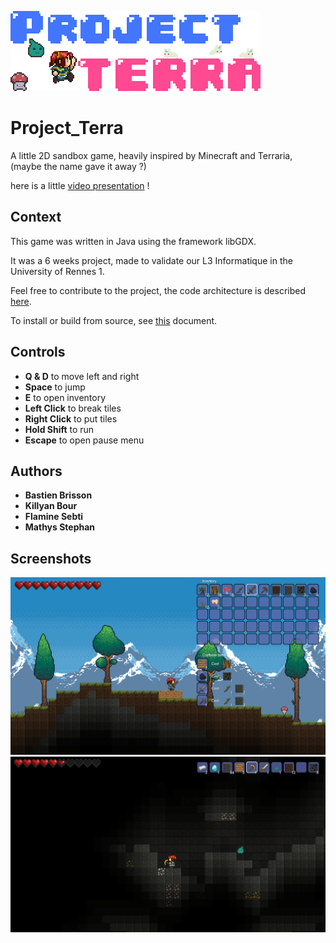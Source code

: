 ![Game logo](/TERRARIA/core/assets/logo_big.png)

# Project_Terra
A little 2D sandbox game, heavily inspired by Minecraft and Terraria, (maybe the name gave it away ?)

here is a little [video presentation](https://www.youtube.com/watch?v=dQw4w9WgXcQ) !

## Context
This game was written in Java using the framework libGDX.

It was a 6 weeks project, made to validate our L3 Informatique in the University of Rennes 1.

Feel free to contribute to the project, the code architecture is described [here](DESIGN.md).

To install or build from source, see [this](INSTALL.md) document.

## Controls
* **Q & D** to move left and right
* **Space** to jump
* **E** to open inventory
* **Left Click** to break tiles
* **Right Click** to put tiles
* **Hold Shift** to run
* **Escape** to open pause menu

## Authors
* **Bastien Brisson**
* **Killyan Bour**
* **Flamine Sebti**
* **Mathys Stephan**

## Screenshots
![Game logo](/TERRARIA/core/assets/screenshots/screenshot1.png)
![Game logo](/TERRARIA/core/assets/screenshots/screenshot2.png)


